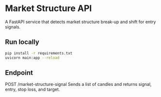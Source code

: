 # Market Structure API

A FastAPI service that detects market structure break-up and shift for entry signals.

## Run locally
```bash
pip install -r requirements.txt
uvicorn main:app --reload
```

## Endpoint
POST /market-structure-signal
Sends a list of candles and returns signal, entry, stop loss, and target.
